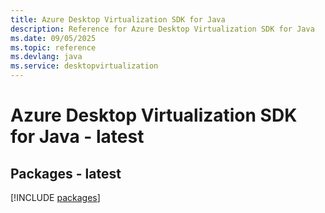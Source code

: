 ```yaml
---
title: Azure Desktop Virtualization SDK for Java
description: Reference for Azure Desktop Virtualization SDK for Java
ms.date: 09/05/2025
ms.topic: reference
ms.devlang: java
ms.service: desktopvirtualization
---
```

# Azure Desktop Virtualization SDK for Java - latest
## Packages - latest
[!INCLUDE [packages](desktop-virtualization-index.md)]